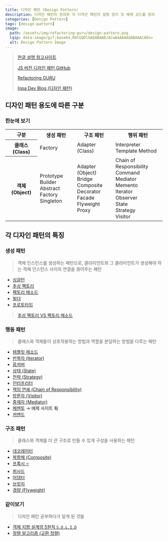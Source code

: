 ```yaml
---
title: 디자인 패턴 (Design Pattern)
description: 디자인 패턴의 정의와 각 디자인 패턴의 설명 정리 및 예제 코드를 정리
categories: [Design Pattern]
tags: [design-pattern]
image:
  path: /assets/img/refactoring-guru/design-pattern.png
  lqip: data:image/gif;base64,R0lGODlhAQABAAD/ACwAAAAAAQABAAACADs=
  alt: Design Pattern Image
---
```


> [한글 설명 참고사이트](https://m.hanbit.co.kr/channel/category/category_view.html?cms_code=CMS8616098823)
>
> [JS 버전 디자인 패턴 GitHub](https://github.com/fbeline/design-patterns-JS)
>
> [Refactoring GURU](https://refactoring.guru/ko/design-patterns)
>
> [Inpa Dev Blog (디자인 패턴)](https://inpa.tistory.com/category/%EB%94%94%EC%9E%90%EC%9D%B8%20%ED%8C%A8%ED%84%B4)

## 디자인 패턴 용도에 따른 구분

### 한눈에 보기

<table>
  <tr>
    <th scope="col" style='text-align: center;'>구분</th>
    <th scope="col" style='text-align: center;'>생성 패턴</th>
    <th scope="col" style='text-align: center;'>구조 패턴</th>
    <th scope="col" style='text-align: center;'>행위 패턴</th>
  </tr>

  <tr>
    <th scope="row" style='text-align: center;'>클래스 (Class)</th>
    <td>
      <li style="list-style: none;">Factory</li>
    </td>
    <td>
      <li style="list-style: none;">Adapter (Class)</li>
    </td>
    <td>
      <li style="list-style: none;">Interpreter</li>
      <li style="list-style: none;">Template Method</li>
    </td>
  </tr>

  <tr>
    <th scope="row" style='text-align: center;'>객체 (Object)</th>
    <td>
      <li style="list-style: none;">Prototype</li>
      <li style="list-style: none;">Builder</li>
      <li style="list-style: none;">Abstract Factory</li>
      <li style="list-style: none;">Singleton</li>
    </td>
    <td>
      <li style="list-style: none;">Adapter (Object)</li>
      <li style="list-style: none;">Bridge</li>
      <li style="list-style: none;">Composite</li>
      <li style="list-style: none;">Decorator</li>
      <li style="list-style: none;">Facade</li>
      <li style="list-style: none;">Flyweight</li>
      <li style="list-style: none;">Proxy</li>
    </td>
    <td>
      <li style="list-style: none;">Chain of Responsibility</li>
      <li style="list-style: none;">Command</li>
      <li style="list-style: none;">Mediator</li>
      <li style="list-style: none;">Memento</li>
      <li style="list-style: none;">Iterator</li>
      <li style="list-style: none;">Observer</li>
      <li style="list-style: none;">State</li>
      <li style="list-style: none;">Strategy</li>
      <li style="list-style: none;">Visitor</li>
    </td>
  </tr>
</table>

## 각 디자인 패턴의 특징

### 생성 패턴

> 객체 인스턴스를 생성하는 패턴으로, 클라이언트와 그 클라이언트가 생성해야 하는 객체 인스턴스 사이의 연결을 끊어주는 패턴

- [싱글턴]({{site.url}}/posts/singleton/)
- [추상 팩토리]({{site.url}}/posts/abstract-factory/)
- [팩토리 메소드]({{site.url}}/posts/factory-method/)
- [빌더]({{site.url}}/posts/builder/)
- [프로토타입]({{site.url}}/posts/prototype/)

> [추상 팩토리 VS 팩토리 메소드]({{site.url}}/posts/abstract-vs-factory/)

### 행동 패턴

> 클래스와 객체들이 상호작용하는 방법과 역할을 분담하는 방법을 다루는 패턴

- [템플릿 메소드]({{site.url}}/posts/template-method/)
- [반복자 (Iterator)]({{site.url}}/posts/iterator/)
- [옵저버]({{site.url}}/posts/observer/)
- [상태 (State)]({{site.url}}/posts/state/)
- [전략 (Strategy)]({{site.url}}/posts/strategy/)
- [인터프리터]({{site.url}}/posts/interpreter/)
- [책임 연쇄 (Chain of Responsibility)]({{site.url}}/posts/chain-of-responsibility/)
- [방문자 (Visitor)]({{site.url}}/posts/visitor/)
- [중재자 (Mediator)]({{site.url}}/posts/mediator/)
- [메멘토]({{site.url}}/posts/memento/) → 예제 사이트 有
- [커맨드]({{site.url}}/posts/command/)

### 구조 패턴

> 클래스와 객체를 더 큰 구조로 만들 수 있게 구성을 사용하는 패턴

- [데코레이터]({{site.url}}/posts/decorator/)
- [복합체 (Composite)]({{site.url}}/posts/composite/)
- [프록시 ⭐️]({{site.url}}/posts/proxy/)
- [퍼사드]({{site.url}}/posts/facade/)
- [어댑터]({{site.url}}/posts/adapter/)
- [브릿지]({{site.url}}/posts/bridge/)
- [경량 (Flyweight)]({{site.url}}/posts/flyweight/)

### 같이보기

> 디자인 패턴 공부하다가 알게 된 것들

- [객체 지향 설계의 5원칙 `S.O.L.I.D`]({{site.url}}/posts/solid/)
- [정렬 알고리즘 (교환 정렬)]({{site.url}}/categories/exchange-sort/)
